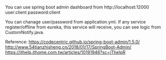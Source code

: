 You can use spring boot admin dashboard from http://localhost:12000
user:client
password:client

You can chanage user/password from application.yml.
If any service register/offline from eureka, this service will receive,
you can see logic from CustomNotify.java.

Reference: 
https://codecentric.github.io/spring-boot-admin/1.5.0/
http://www.54tianzhisheng.cn/2018/01/17/SpringBoot-Admin/
https://ithelp.ithome.com.tw/articles/10191946?sc=iThelpR